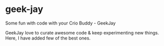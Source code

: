 # geek-jay
Some fun with code with your Crio Buddy - GeekJay

GeekJay love to curate awesome code & keep experimenting new things. Here, I have added few of the best ones. 
